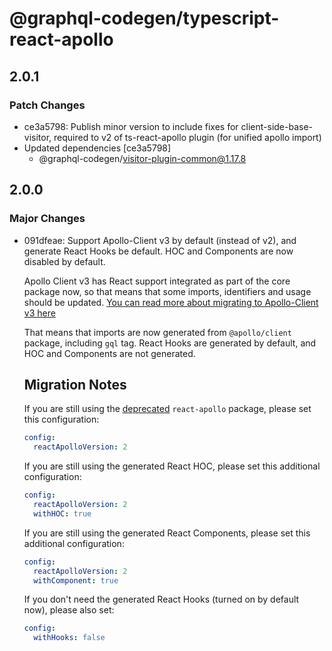 # @graphql-codegen/typescript-react-apollo

## 2.0.1

### Patch Changes

- ce3a5798: Publish minor version to include fixes for client-side-base-visitor, required to v2 of ts-react-apollo plugin (for unified apollo import)
- Updated dependencies [ce3a5798]
  - @graphql-codegen/visitor-plugin-common@1.17.8

## 2.0.0

### Major Changes

- 091dfeae: Support Apollo-Client v3 by default (instead of v2), and generate React Hooks be default. HOC and Components are now disabled by default.

  Apollo Client v3 has React support integrated as part of the core package now, so that means that some imports, identifiers and usage should be updated. [You can read more about migrating to Apollo-Client v3 here](https://www.apollographql.com/docs/react/migrating/apollo-client-3-migration/)

  That means that imports are now generated from `@apollo/client` package, including `gql` tag. React Hooks are generated by default, and HOC and Components are not generated.

  ## Migration Notes

  If you are still using the [deprecated](https://github.com/apollographql/react-apollo) `react-apollo` package, please set this configuration:

  ```yaml
  config:
    reactApolloVersion: 2
  ```

  If you are still using the generated React HOC, please set this additional configuration:

  ```yaml
  config:
    reactApolloVersion: 2
    withHOC: true
  ```

  If you are still using the generated React Components, please set this additional configuration:

  ```yaml
  config:
    reactApolloVersion: 2
    withComponent: true
  ```

  If you don't need the generated React Hooks (turned on by default now), please also set:

  ```yaml
  config:
    withHooks: false
  ```
